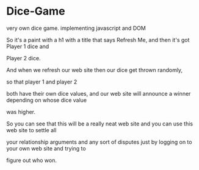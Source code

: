 # Dice-Game

very own dice game. implementing javascript and DOM

So it's a paint with a h1 with a title that says Refresh Me, and then it's got Player 1 dice and

Player 2 dice.

And when we refresh our web site then our dice get thrown randomly,

so that player 1 and player 2

both have their own dice values, and our web site will announce a winner depending on whose dice value

was higher.

So you can see that this will be a really neat web site and you can use this web site to settle all

your relationship arguments and any sort of disputes just by logging on to your own web site and trying to

figure out who won.
